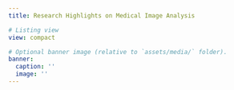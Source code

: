 ```yaml
---
title: Research Highlights on Medical Image Analysis

# Listing view
view: compact

# Optional banner image (relative to `assets/media/` folder).
banner:
  caption: ''
  image: ''
---
```

